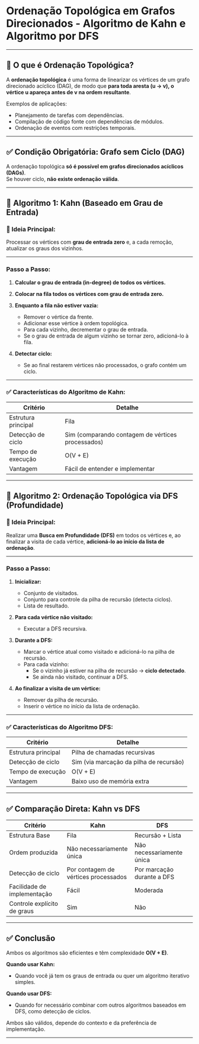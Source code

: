 # Ordenação Topológica em Grafos Direcionados - Algoritmo de Kahn e Algoritmo por DFS

---

## 🎯 O que é Ordenação Topológica?

A **ordenação topológica** é uma forma de linearizar os vértices de um grafo direcionado acíclico (DAG), de modo que **para toda aresta (u → v), o vértice u apareça antes de v na ordem resultante**.

Exemplos de aplicações:

- Planejamento de tarefas com dependências.
- Compilação de código fonte com dependências de módulos.
- Ordenação de eventos com restrições temporais.

---

## ✅ Condição Obrigatória: Grafo sem Ciclo (DAG)

A ordenação topológica **só é possível em grafos direcionados acíclicos (DAGs)**.  
Se houver ciclo, **não existe ordenação válida**.

---

## 🔎 Algoritmo 1: Kahn (Baseado em Grau de Entrada)

### 🧠 Ideia Principal:

Processar os vértices com **grau de entrada zero** e, a cada remoção, atualizar os graus dos vizinhos.

---

### Passo a Passo:

1. **Calcular o grau de entrada (in-degree) de todos os vértices.**

2. **Colocar na fila todos os vértices com grau de entrada zero.**

3. **Enquanto a fila não estiver vazia:**
    - Remover o vértice da frente.
    - Adicionar esse vértice à ordem topológica.
    - Para cada vizinho, decrementar o grau de entrada.
    - Se o grau de entrada de algum vizinho se tornar zero, adicioná-lo à fila.

4. **Detectar ciclo:**
    - Se ao final restarem vértices não processados, o grafo contém um ciclo.

---

### ✅ Características do Algoritmo de Kahn:

| Critério                      | Detalhe                  |
|-------------------------------|--------------------------|
| Estrutura principal           | Fila                    |
| Detecção de ciclo             | Sim (comparando contagem de vértices processados) |
| Tempo de execução             | O(V + E)                |
| Vantagem                      | Fácil de entender e implementar |

---

## 🔎 Algoritmo 2: Ordenação Topológica via DFS (Profundidade)

### 🧠 Ideia Principal:

Realizar uma **Busca em Profundidade (DFS)** em todos os vértices e, ao finalizar a visita de cada vértice, **adicioná-lo ao início da lista de ordenação**.

---

### Passo a Passo:

1. **Inicializar:**
    - Conjunto de visitados.
    - Conjunto para controle da pilha de recursão (detecta ciclos).
    - Lista de resultado.

2. **Para cada vértice não visitado:**
    - Executar a DFS recursiva.

3. **Durante a DFS:**
    - Marcar o vértice atual como visitado e adicioná-lo na pilha de recursão.
    - Para cada vizinho:
        - Se o vizinho já estiver na pilha de recursão → **ciclo detectado**.
        - Se ainda não visitado, continuar a DFS.

4. **Ao finalizar a visita de um vértice:**
    - Remover da pilha de recursão.
    - Inserir o vértice no início da lista de ordenação.

---

### ✅ Características do Algoritmo DFS:

| Critério                      | Detalhe                  |
|-------------------------------|--------------------------|
| Estrutura principal           | Pilha de chamadas recursivas |
| Detecção de ciclo             | Sim (via marcação da pilha de recursão) |
| Tempo de execução             | O(V + E)                |
| Vantagem                      | Baixo uso de memória extra |

---

## ✅ Comparação Direta: Kahn vs DFS

| Critério                     | Kahn                     | DFS                           |
|----------------------------- | ------------------------ | ----------------------------- |
| Estrutura Base               | Fila                    | Recursão + Lista              |
| Ordem produzida              | Não necessariamente única | Não necessariamente única    |
| Detecção de ciclo            | Por contagem de vértices processados | Por marcação durante a DFS |
| Facilidade de implementação  | Fácil                   | Moderada                     |
| Controle explícito de graus  | Sim                     | Não                          |

---

## ✅ Conclusão

Ambos os algoritmos são eficientes e têm complexidade **O(V + E)**.

**Quando usar Kahn:**
- Quando você já tem os graus de entrada ou quer um algoritmo iterativo simples.

**Quando usar DFS:**
- Quando for necessário combinar com outros algoritmos baseados em DFS, como detecção de ciclos.

Ambos são válidos, depende do contexto e da preferência de implementação.

---
